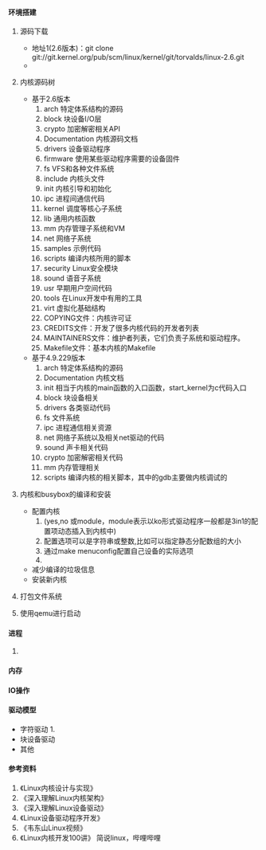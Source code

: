 #### 环境搭建
1. 源码下载
    * 地址1(2.6版本)：git clone git://git.kernel.org/pub/scm/linux/kernel/git/torvalds/linux-2.6.git
    * 

2. 内核源码树
    * 基于2.6版本
        1. arch 特定体系结构的源码
        2. block 块设备I/O层
        3. crypto 加密解密相关API
        4. Documentation 内核源码文档
        5. drivers 设备驱动程序
        6. firmware 使用某些驱动程序需要的设备固件
        7. fs VFS和各种文件系统
        8. include 内核头文件
        9. init 内核引导和初始化
        10. ipc  进程间通信代码
        11. kernel 调度等核心子系统
        12. lib 通用内核函数
        13. mm 内存管理子系统和VM
        14. net 网络子系统
        15. samples 示例代码
        16. scripts 编译内核所用的脚本
        17. security Linux安全模块
        18. sound 语音子系统
        19. usr 早期用户空间代码
        20. tools 在Linux开发中有用的工具
        21. virt 虚拟化基础结构
        22. COPYING文件：内核许可证
        23. CREDITS文件：开发了很多内核代码的开发者列表
        24. MAINTAINERS文件：维护者列表，它们负责子系统和驱动程序。
        25. Makefile文件：基本内核的Makefile
    * 基于4.9.229版本
        1. arch 特定体系结构的源码
        2. Documentation 内核文档
        3. init 相当于内核的main函数的入口函数，start_kernel为c代码入口
        4. block 块设备相关
        5. drivers 各类驱动代码
        6. fs 文件系统
        7. ipc 进程通信相关资源
        8. net 网络子系统以及相关net驱动的代码
        9. sound 声卡相关代码
        10. crypto 加密解密相关代码
        11. mm 内存管理相关
        12. scripts 编译内核的相关脚本，其中的gdb主要做内核调试的

3. 内核和busybox的编译和安装
    * 配置内核
        1. (yes,no 或module，module表示以ko形式驱动程序一般都是3in1的配置项动态插入到内核中)
        2. 配置选项可以是字符串或整数,比如可以指定静态分配数组的大小
        3. 通过make menuconfig配置自己设备的实际选项
        4. 
    * 减少编译的垃圾信息
    * 安装新内核

4. 打包文件系统

5. 使用qemu进行启动

#### 进程
1.   
#### 内存
#### IO操作

#### 驱动模型
* 字符驱动
    1. 
* 块设备驱动
* 其他

#### 参考资料
1. 《Linux内核设计与实现》
2. 《深入理解Linux内核架构》
3. 《深入理解Linux设备驱动》
4. 《Linux设备驱动程序开发》
5. 《韦东山Linux视频》
6. 《Linux内核开发100讲》 简说linux，哔哩哔哩
